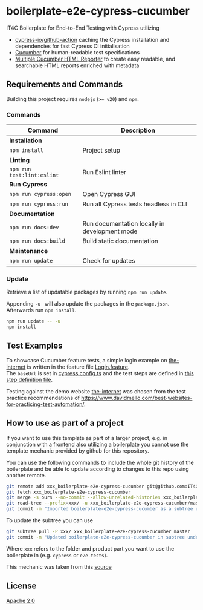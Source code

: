 # boilerplate-e2e-cypress-cucumber

IT4C Boilerplate for End-to-End Testing with Cypress utilizing
* [cypress-io/github-action](https://github.com/marketplace/actions/cypress-io) caching the Cypress installation and dependencies for fast Cypress CI initialisation
* [Cucumber](https://cucumber.io/docs/gherkin/reference/) for human-readable test specifications
* [Multiple Cucumber HTML Reporter](https://github.com/WasiqB/multiple-cucumber-html-reporter/tree/main) to create easy readable, and searchable HTML reports enriched with metadata

## Requirements and Commands

Building this project requires `nodejs` (`>= v20`) and `npm`.


### Commands

| Command                    | Description                                   |
|----------------------------|-----------------------------------------------|
| **Installation**           |                                               |
| `npm install`              | Project setup                                 |
| **Linting**                |                                               |
| `npm run test:lint:eslint` | Run Eslint linter                             |
| **Run Cypress**            |                                               |
| `npm run cypress:open`     | Open Cypress GUI                              |
| `npm run cypress:run`      | Run all Cypress tests headless in CLI         |
| **Documentation**          |                                               |
| `npm run docs:dev`         | Run documentation locally in development mode |
| `npm run docs:build`       | Build static documentation                    |
| **Maintenance**            |                                               |
| `npm run update`           | Check for updates                             |


### Update

Retrieve a list of updatable packages by running `npm run update`.

Appending `-u ` will also update the packages in the `package.json`.
Afterwards run `npm install`.

```bash
npm run update -- -u
npm install
```


## Test Examples

To showcase Cucumber feature tests, a simple login example on [the-internet](https://the-internet.herokuapp.com/) is written in the feature file [Login.feature](./cypress/e2e/features/Login.feature).  
The `baseUrl` is set in [cypress.config.ts](https://github.com/IT4Change/boilerplate-e2e-cypress-cucumber/blob/8306614812c1011642c75ae34057ca66784cae4f/cypress.config.ts#L25) and the test steps are defined in [this step definition file](./cypress/e2e/ssteps/login.ts).

 
Testing against the demo website [the-internet](https://the-internet.herokuapp.com/) was chosen from the test practice recommendations of https://www.davidmello.com/best-websites-for-practicing-test-automation/.


## How to use as part of a project

If you want to use this template as part of a larger project, e.g. in conjunction with a frontend also utilizing a boilerplate you cannot use the template mechanic provided by github for this repository.

You can use the following commands to include the whole git history of the boilerplate and be able to update according to changes to this repo using another remote.

```bash
git remote add xxx_boilerplate-e2e-cypress-cucumber git@github.com:IT4Change/boilerplate-backend.git
git fetch xxx_boilerplate-e2e-cypress-cucumber
git merge -s ours --no-commit --allow-unrelated-histories xxx_boilerplate-e2e-cypress-cucumber/master
git read-tree --prefix=xxx/ -u xxx_boilerplate-e2e-cypress-cucumber/master
git commit -m "Imported boilerplate-e2e-cypress-cucumber as a subtree under xxx/."
```

To update the subtree you can use

```bash
git subtree pull -P xxx/ xxx_boilerplate-e2e-cypress-cucumber master
git commit -m "Updated boilerplate-e2e-cypress-cucumber in subtree under xxx/."
```

Where `xxx` refers to the folder and product part you want to use the boilerplate in (e.g. `cypress` or `e2e-tests`).

This mechanic was taken from this [source](https://stackoverflow.com/questions/1683531/how-to-import-existing-git-repository-into-another/8396318#8396318)

## License

[Apache 2.0](./LICENSE)
